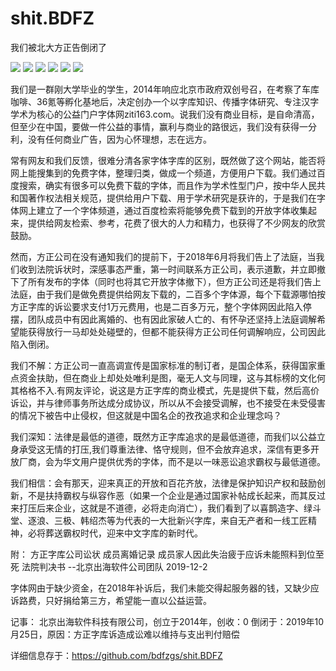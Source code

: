 # shit.BDFZ
我们被北大方正告倒闭了


![](https://img.shields.io/github/stars/pandao/editor.md.svg) ![](https://img.shields.io/github/forks/pandao/editor.md.svg) ![](https://img.shields.io/github/tag/pandao/editor.md.svg) ![](https://img.shields.io/github/release/pandao/editor.md.svg) ![](https://img.shields.io/github/issues/pandao/editor.md.svg) ![](https://img.shields.io/bower/v/editor.md.svg)


我们是一群刚大学毕业的学生，2014年响应北京市政府双创号召，在考察了车库咖啡、36氪等孵化基地后，决定创办一个以字库知识、传播字体研究、专注汉字学术为核心的公益门户字体网ziti163.com。说我们没有商业目标，是自命清高，但至少在中国，要做一件公益的事情，赢利与商业的路很远，我们没有获得一分利，没有任何商业广告，因为心怀理想，志在远方。

常有网友和我们反馈，很难分清各家字体字库的区别，既然做了这个网站，能否将网上能搜集到的免费字体，整理归类，做成一个频道，方便用户下载。我们通过百度搜索，确实有很多可以免费下载的字体，而且作为学术性型门户，按中华人民共和国著作权法相关规范，提供给用户下载、用于学术研究是获许的，于是我们在字体网上建立了一个字体频道，通过百度检索将能够免费下载到的开放字体收集起来，提供给网友检索、参考，花费了很大的人力和精力，也获得了不少网友的欣赏鼓励。

然而，方正公司在没有通知我们的提前下，于2018年6月将我们告上了法庭，当我们收到法院诉状时，深感事态严重，第一时间联系方正公司，表示道歉，并立即撤下了所有发布的字体（同时也将其它开放字体撤下），但方正公司还是将我们告上法庭，由于我们是做免费提供给网友下载的，二百多个字体源，每个下载源哪怕按方正字库的诉讼要求支付1万元费用，也是二百多万元，整个字体网因此陷入停摆，团队成员中有因此离婚的、也有因此家破人亡的、有怀孕还坚持上法庭调解希望能获得放行一马却处处碰壁的，但都不能获得方正公司任何调解响应，公司因此陷入倒闭。


我们不解：方正公司一直高调宣传是国家标准的制订者，是国企体系，获得国家重点资金扶助，但在商业上却处处唯利是图，毫无人文与同理，这与其标榜的文化何其格格不入.有网友评论，说这是方正字库的商业模式，先是提供下载，然后高价诉讼，并与律师事务所达成分成协议，所以从不会接受调解，也不接受在未受侵害的情况下被告中止侵权，但这就是中国名企的孜孜追求和企业理念吗？

我们深知：法律是最低的道德，既然方正字库追求的是最低道德，而我们以公益立身承受这无情的打压,我们尊重法律、恪守规则，但不会放弃追求，深信有更多开放厂商，会为华文用户提供优秀的字体，而不是以一味恶讼追求霸权与最低道德。

我们相信：会有那天，迎来真正的开放和百花齐放，法律是保护知识产权和鼓励创新，不是扶持霸权与纵容作恶（如果一个企业是通过国家补帖成长起来，而其反过来打压后来企业，这就是不道德，必将走向消亡），我们看到了以喜鹊造字、绿斗堂、逐浪、三极、韩绍杰等为代表的一大批新兴字库，来自无产者和一线工匠精神，必将葬送霸权时代，迎来中文字库的新时代。

附：
方正字库公司讼状
成员离婚记录
成员家人因此失治疲于应诉未能照料到位至死
法院判决书
--北京出海软件公司团队
2019-12-2

字体网由于缺少资金，在2018年补诉后，我们未能交得起服务器的钱，又缺少应诉路费，只好捐给第三方，希望能一直以公益运营。

记事：
北京出海软件科技有限公司，创立于2014年，创收：0
倒闭于：2019年10月25日，原因：方正字库诉造成讼难以维持与支出判付赔偿

详细信息存于：https://github.com/bdfzgs/shit.BDFZ
